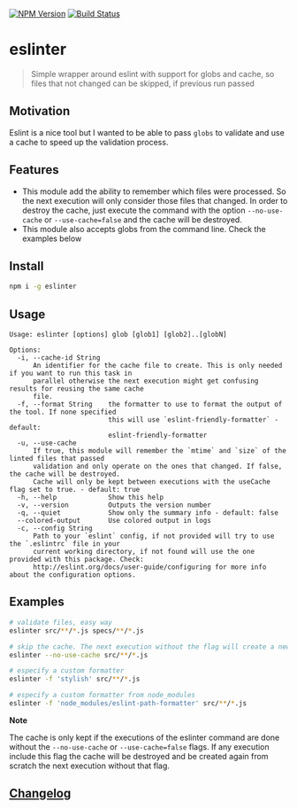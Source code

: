 [![NPM Version](http://img.shields.io/npm/v/eslinter.svg?style=flat)](https://npmjs.org/package/eslinter)
[![Build Status](http://img.shields.io/travis/royriojas/eslinter.svg?style=flat)](https://travis-ci.org/royriojas/eslinter)

# eslinter
> Simple wrapper around eslint with support for globs and cache, so files that not changed can be skipped, if previous run passed

## Motivation
Eslint is a nice tool but I wanted to be able to pass `globs` to validate and use a cache to speed up the validation process.

## Features
- This module add the ability to remember which files were processed. So the next execution will only consider those files that changed.
In order to destroy the cache, just execute the command with the option `--no-use-cache` or `--use-cache=false` and the cache will be
destroyed.
- This module also accepts globs from the command line. Check the examples below

## Install

```bash
npm i -g eslinter
```

## Usage

```
Usage: eslinter [options] glob [glob1] [glob2]..[globN]

Options:
  -i, --cache-id String
      An identifier for the cache file to create. This is only needed if you want to run this task in
      parallel otherwise the next execution might get confusing results for reusing the same cache
      file.
  -f, --format String    the formatter to use to format the output of the tool. If none specified
                         this will use `eslint-friendly-formatter` - default:
                         eslint-friendly-formatter
  -u, --use-cache
      If true, this module will remember the `mtime` and `size` of the linted files that passed
      validation and only operate on the ones that changed. If false, the cache will be destroyed.
      Cache will only be kept between executions with the useCache flag set to true. - default: true
  -h, --help             Show this help
  -v, --version          Outputs the version number
  -q, --quiet            Show only the summary info - default: false
  --colored-output       Use colored output in logs
  -c, --config String
      Path to your `eslint` config, if not provided will try to use the `.eslintrc` file in your
      current working directory, if not found will use the one provided with this package. Check:
      http://eslint.org/docs/user-guide/configuring for more info about the configuration options.
```

## Examples

```bash
# validate files, easy way
eslinter src/**/*.js specs/**/*.js

# skip the cache. The next execution without the flag will create a new cache
eslinter --no-use-cache src/**/*.js

# especify a custom formatter
eslinter -f 'stylish' src/**/*.js

# especify a custom formatter from node_modules
eslinter -f 'node_modules/eslint-path-formatter' src/**/*.js
```

**Note**

The cache is only kept if the executions of the eslinter command are done without the `--no-use-cache` or `--use-cache=false` flags. If any execution include this flag the cache will be destroyed and be created again from scratch the next execution without that flag.

## [Changelog](./changelog.md)
